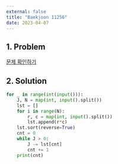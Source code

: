 ```yaml
---
external: false
title: "Baekjoon 11256"
date: 2023-04-07
---
```


## 1. Problem

[문제 확인하기](https://www.acmicpc.net/problem/11256)

## 2. Solution

```python
for _ in range(int(input())):
    J, N = map(int, input().split())
    lst = []
    for i in range(N):
        r, c = map(int, input().split())
        lst.append(r*c)
    lst.sort(reverse=True)
    cnt = 0
    while J > 0:
        J -= lst[cnt]
        cnt += 1
    print(cnt)
```
